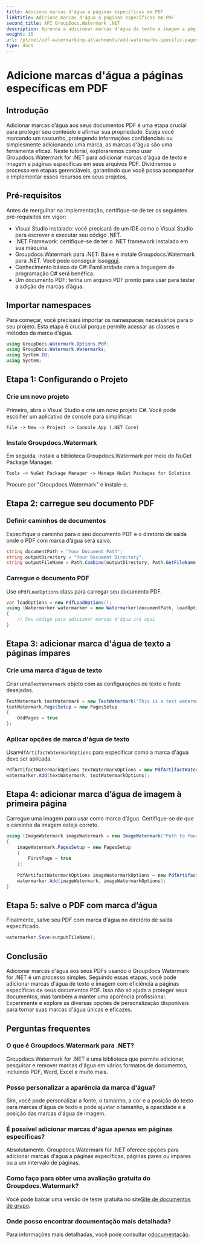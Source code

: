 ```yaml
---
title: Adicione marcas d'água a páginas específicas em PDF
linktitle: Adicione marcas d'água a páginas específicas em PDF
second_title: API GroupDocs.Watermark .NET
description: Aprenda a adicionar marcas d'água de texto e imagem a páginas específicas em PDFs usando Groupdocs para .NET. Siga nosso guia detalhado para proteger seus documentos.
weight: 15
url: /pt/net/pdf-watermarking-attachments/add-watermarks-specific-pages-pdf/
type: docs
---
```

# Adicione marcas d'água a páginas específicas em PDF

## Introdução
Adicionar marcas d’água aos seus documentos PDF é uma etapa crucial para proteger seu conteúdo e afirmar sua propriedade. Esteja você marcando um rascunho, protegendo informações confidenciais ou simplesmente adicionando uma marca, as marcas d'água são uma ferramenta eficaz. Neste tutorial, exploraremos como usar Groupdocs.Watermark for .NET para adicionar marcas d'água de texto e imagem a páginas específicas em seus arquivos PDF. Dividiremos o processo em etapas gerenciáveis, garantindo que você possa acompanhar e implementar esses recursos em seus projetos.
## Pré-requisitos
Antes de mergulhar na implementação, certifique-se de ter os seguintes pré-requisitos em vigor:
- Visual Studio instalado: você precisará de um IDE como o Visual Studio para escrever e executar seu código .NET.
- .NET Framework: certifique-se de ter o .NET framework instalado em sua máquina.
-  Groupdocs.Watermark para .NET: Baixe e instale Groupdocs.Watermark para .NET. Você pode conseguir isso[aqui](https://releases.groupdocs.com/Watermark/net/).
- Conhecimento básico de C#: Familiaridade com a linguagem de programação C# será benéfica.
- Um documento PDF: tenha um arquivo PDF pronto para usar para testar a adição de marcas d’água.
## Importar namespaces
Para começar, você precisará importar os namespaces necessários para o seu projeto. Esta etapa é crucial porque permite acessar as classes e métodos da marca d’água.
```csharp
using GroupDocs.Watermark.Options.Pdf;
using GroupDocs.Watermark.Watermarks;
using System.IO;
using System;
```
## Etapa 1: Configurando o Projeto
### Crie um novo projeto
Primeiro, abra o Visual Studio e crie um novo projeto C#. Você pode escolher um aplicativo de console para simplificar.
```plaintext
File -> New -> Project -> Console App (.NET Core)
```
### Instale Groupdocs.Watermark
Em seguida, instale a biblioteca Groupdocs.Watermark por meio do NuGet Package Manager.
```plaintext
Tools -> NuGet Package Manager -> Manage NuGet Packages for Solution
```
Procure por "Groupdocs.Watermark" e instale-o.
## Etapa 2: carregue seu documento PDF
### Definir caminhos de documentos
Especifique o caminho para o seu documento PDF e o diretório de saída onde o PDF com marca d’água será salvo.
```csharp
string documentPath = "Your Document Path";
string outputDirectory = "Your Document Directory";
string outputFileName = Path.Combine(outputDirectory, Path.GetFileName(documentPath));
```
### Carregue o documento PDF
 Use o`PdfLoadOptions` class para carregar seu documento PDF.
```csharp
var loadOptions = new PdfLoadOptions();
using (Watermarker watermarker = new Watermarker(documentPath, loadOptions))
{
    // Seu código para adicionar marcas d'água irá aqui
}
```
## Etapa 3: adicionar marca d'água de texto a páginas ímpares
### Crie uma marca d'água de texto
 Criar uma`TextWatermark` objeto com as configurações de texto e fonte desejadas.
```csharp
TextWatermark textWatermark = new TextWatermark("This is a test watermark", new Font("Arial", 8));
textWatermark.PagesSetup = new PagesSetup
{
    OddPages = true
};
```
### Aplicar opções de marca d'água de texto
 Usar`PdfArtifactWatermarkOptions` para especificar como a marca d'água deve ser aplicada.
```csharp
PdfArtifactWatermarkOptions textWatermarkOptions = new PdfArtifactWatermarkOptions();
watermarker.Add(textWatermark, textWatermarkOptions);
```
## Etapa 4: adicionar marca d’água de imagem à primeira página
Carregue uma imagem para usar como marca d’água. Certifique-se de que o caminho da imagem esteja correto.
```csharp
using (ImageWatermark imageWatermark = new ImageWatermark("Path to Your Image"))
{
    imageWatermark.PagesSetup = new PagesSetup
    {
        FirstPage = true
    };
    
    PdfArtifactWatermarkOptions imageWatermarkOptions = new PdfArtifactWatermarkOptions();
    watermarker.Add(imageWatermark, imageWatermarkOptions);
}
```
## Etapa 5: salve o PDF com marca d’água
Finalmente, salve seu PDF com marca d'água no diretório de saída especificado.
```csharp
watermarker.Save(outputFileName);
```
## Conclusão
Adicionar marcas d'água aos seus PDFs usando o Groupdocs Watermark for .NET é um processo simples. Seguindo essas etapas, você pode adicionar marcas d'água de texto e imagem com eficiência a páginas específicas de seus documentos PDF. Isso não só ajuda a proteger seus documentos, mas também a manter uma aparência profissional. Experimente e explore as diversas opções de personalização disponíveis para tornar suas marcas d'água únicas e eficazes.
## Perguntas frequentes
### O que é Groupdocs.Watermark para .NET?
Groupdocs.Watermark for .NET é uma biblioteca que permite adicionar, pesquisar e remover marcas d'água em vários formatos de documentos, incluindo PDF, Word, Excel e muito mais.
### Posso personalizar a aparência da marca d'água?
Sim, você pode personalizar a fonte, o tamanho, a cor e a posição do texto para marcas d'água de texto e pode ajustar o tamanho, a opacidade e a posição das marcas d'água de imagem.
### É possível adicionar marcas d'água apenas em páginas específicas?
Absolutamente. Groupdocs.Watermark for .NET oferece opções para adicionar marcas d'água a páginas específicas, páginas pares ou ímpares ou a um intervalo de páginas.
### Como faço para obter uma avaliação gratuita do Groupdocs.Watermark?
 Você pode baixar uma versão de teste gratuita no site[Site de documentos de grupo](https://releases.groupdocs.com/).
### Onde posso encontrar documentação mais detalhada?
 Para informações mais detalhadas, você pode consultar o[documentação](https://tutorials.groupdocs.com/Watermark/net/).